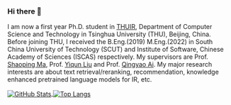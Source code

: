 ### Hi there 👋 
I am now a first year Ph.D. student in [THUIR](https://thuir.github.io/lab-website-template/), Department of Computer Science and Technology in Tsinghua University (THU), Beijing, China. Before joining THU, I received the B.Eng.(2019) M.Eng.(2022) in South China University of Technology (SCUT) and Institute of Software, Chinese Academy of Sciences (ISCAS) respectively.
My supervisors are Prof. [Shaoping Ma](http://www.thuir.cn/group/~msp/), Prof. [Yiqun Liu](http://www.thuir.cn/group/~YQLiu/) and Prof. [Qingyao Ai](https://ir.aiqingyao.org/home). My major research interests are about text retrieval/reranking, recommendation, knowledge enhanced pretrained language models for IR, etc.

<!--
**DQ0408/DQ0408** is a ✨ _special_ ✨ repository because its `README.md` (this file) appears on your GitHub profile.

Here are some ideas to get you started:

- 🔭 I’m currently working on ...
- 🌱 I’m currently learning ...
- 👯 I’m looking to collaborate on ...
- 🤔 I’m looking for help with ...
- 💬 Ask me about ...
- 📫 How to reach me: ...
- 😄 Pronouns: ...
- ⚡ Fun fact: ...
-->

<a href="https://github.com/DQ0408">
  <img align="center" alt="GitHub Stats" src="https://github-readme-stats.vercel.app/api?username=DQ0408&show_icons=true&include_all_commits=true" />
</a>

<a href="https://github.com/DQ0408">
  <img align="center" alt="Top Langs" src="https://github-readme-stats.vercel.app/api/top-langs/?username=DQ0408&hide=java,javascript,html&layout=compact&langs_count=6&exclude_repo=undergrad" />
</a>
